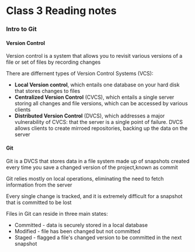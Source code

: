 
# Class 3 Reading notes

### Intro to Git

#### Version Control

Version control is a system that allows you to revisit various versions of a file or set of files by recording changes

There are differnent types of Version Control Systems (VCS):

- **Local Version control**, which entails one database on your hard disk that stores changes to files
- **Centralized Version Control** (CVCS), which entails a single server storing all changes and file versions, which can be accessed by various clients
- **Distributed Version Control** (DVCS), which addresses a major vulnerability of CVCS: that the server is a single point of failure. DVCS allows clients to create mirroed repositories, backing up the data on the server

#### Git

Git is a DVCS that stores data in a file system made up of snapshots created every time you save a changed version of the project,known as commit

Git relies mostly on local operations, eliminating the need to fetch information from the server

Every single change is tracked, and it is extremely difficult for a snapshot that is committed to be lost

Files in Git can reside in three main states:

- Committed - data is securely stored in a local database
- Modified - file has been changed but not committed
- Staged - flagged a file's changed version to be committed in the next snapshot


